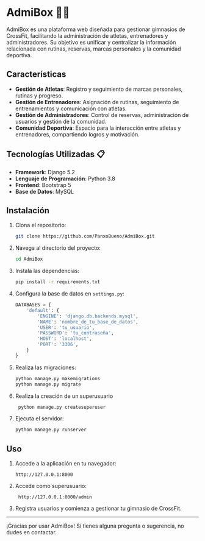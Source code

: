 # AdmiBox 🏋️‍♂️

AdmiBox es una plataforma web diseñada para gestionar gimnasios de CrossFit, facilitando la administración de atletas, entrenadores y administradores. Su objetivo es unificar y centralizar la información relacionada con rutinas, reservas, marcas personales y la comunidad deportiva.

## Características

- **Gestión de Atletas**: Registro y seguimiento de marcas personales, rutinas y progreso.
- **Gestión de Entrenadores**: Asignación de rutinas, seguimiento de entrenamientos y comunicación con atletas.
- **Gestión de Administradores**: Control de reservas, administración de usuarios y gestión de la comunidad.
- **Comunidad Deportiva**: Espacio para la interacción entre atletas y entrenadores, compartiendo logros y motivación.

## Tecnologías Utilizadas 📋

- **Framework**: Django 5.2
- **Lenguaje de Programación**: Python 3.8
- **Frontend**: Bootstrap 5
- **Base de Datos**: MySQL

## Instalación

1. Clona el repositorio:
    ```bash
    git clone https://github.com/PanxoBueno/AdmiBox.git
    ```

2. Navega al directorio del proyecto:
    ```bash
    cd AdmiBox
    ```

3. Instala las dependencias:
    ```bash
    pip install -r requirements.txt
    ```

4. Configura la base de datos en `settings.py`:
    ```python
    DATABASES = {
        'default': {
            'ENGINE': 'django.db.backends.mysql',
            'NAME': 'nombre_de_tu_base_de_datos',
            'USER': 'tu_usuario',
            'PASSWORD': 'tu_contraseña',
            'HOST': 'localhost',
            'PORT': '3306',
        }
    }
    ```

5. Realiza las migraciones:
    ```bash
    python manage.py makemigrations
    python manage.py migrate
    ```

6. Realiza la creación de un superusuario
   ```bash
    python manage.py createsuperuser
    ```
8. Ejecuta el servidor:
    ```bash
    python manage.py runserver
    ```

## Uso

1. Accede a la aplicación en tu navegador:
    ```
    http://127.0.0.1:8000
    ```
2. Accede como superusuario:
   ```
    http://127.0.0.1:8000/admin
    ```
4. Registra usuarios y comienza a gestionar tu gimnasio de CrossFit.

---

¡Gracias por usar AdmiBox! Si tienes alguna pregunta o sugerencia, no dudes en contactar.

```
